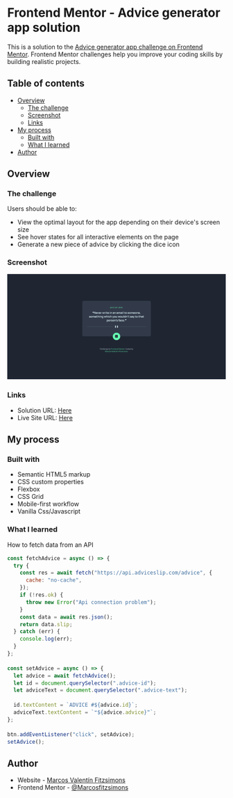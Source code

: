 # Frontend Mentor - Advice generator app solution

This is a solution to the [Advice generator app challenge on Frontend Mentor](https://www.frontendmentor.io/challenges/advice-generator-app-QdUG-13db). Frontend Mentor challenges help you improve your coding skills by building realistic projects.

## Table of contents

- [Overview](#overview)
  - [The challenge](#the-challenge)
  - [Screenshot](#screenshot)
  - [Links](#links)
- [My process](#my-process)
  - [Built with](#built-with)
  - [What I learned](#what-i-learned)
- [Author](#author)

## Overview

### The challenge

Users should be able to:

- View the optimal layout for the app depending on their device's screen size
- See hover states for all interactive elements on the page
- Generate a new piece of advice by clicking the dice icon

### Screenshot

![](./images/screenshot02.png)

### Links

- Solution URL: [Here](https://github.com/Marcosfitzsimons/advice-generator-app)
- Live Site URL: [Here](https://advice-generator-app-eight.vercel.app/)

## My process

### Built with

- Semantic HTML5 markup
- CSS custom properties
- Flexbox
- CSS Grid
- Mobile-first workflow
- Vanilla Css/Javascript

### What I learned

How to fetch data from an API

```js
const fetchAdvice = async () => {
  try {
    const res = await fetch("https://api.adviceslip.com/advice", {
      cache: "no-cache",
    });
    if (!res.ok) {
      throw new Error("Api connection problem");
    }
    const data = await res.json();
    return data.slip;
  } catch (err) {
    console.log(err);
  }
};

const setAdvice = async () => {
  let advice = await fetchAdvice();
  let id = document.querySelector(".advice-id");
  let adviceText = document.querySelector(".advice-text");

  id.textContent = `ADVICE #${advice.id}`;
  adviceText.textContent = `❝${advice.advice}❞`;
};

btn.addEventListener("click", setAdvice);
setAdvice();
```

## Author

- Website - [Marcos Valentín Fitzsimons](https://marcosfitzsimons-portfolio.vercel.app/)
- Frontend Mentor - [@Marcosfitzsimons](https://www.frontendmentor.io/profile/Marcosfitzsimons)
